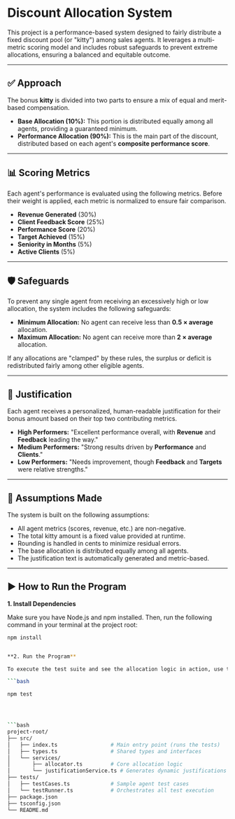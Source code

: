 # Discount Allocation System

This project is a performance-based system designed to fairly distribute a fixed discount pool (or "kitty") among sales agents. It leverages a multi-metric scoring model and includes robust safeguards to prevent extreme allocations, ensuring a balanced and equitable outcome.

***

## ✅ Approach

The bonus **kitty** is divided into two parts to ensure a mix of equal and merit-based compensation.

-   **Base Allocation (10%):** This portion is distributed equally among all agents, providing a guaranteed minimum.
-   **Performance Allocation (90%):** This is the main part of the discount, distributed based on each agent's **composite performance score**.

***

## 📊 Scoring Metrics

Each agent's performance is evaluated using the following metrics. Before their weight is applied, each metric is normalized to ensure fair comparison.

-   **Revenue Generated** (30%)
-   **Client Feedback Score** (25%)
-   **Performance Score** (20%)
-   **Target Achieved** (15%)
-   **Seniority in Months** (5%)
-   **Active Clients** (5%)

***

## 🛡️ Safeguards

To prevent any single agent from receiving an excessively high or low allocation, the system includes the following safeguards:

-   **Minimum Allocation:** No agent can receive less than **0.5 × average** allocation.
-   **Maximum Allocation:** No agent can receive more than **2 × average** allocation.

If any allocations are "clamped" by these rules, the surplus or deficit is redistributed fairly among other eligible agents.

***

## 📝 Justification

Each agent receives a personalized, human-readable justification for their bonus amount based on their top two contributing metrics.

-   **High Performers:** "Excellent performance overall, with **Revenue** and **Feedback** leading the way."
-   **Medium Performers:** "Strong results driven by **Performance** and **Clients**."
-   **Low Performers:** "Needs improvement, though **Feedback** and **Targets** were relative strengths."

***

## 📌 Assumptions Made

The system is built on the following assumptions:

-   All agent metrics (scores, revenue, etc.) are non-negative.
-   The total kitty amount is a fixed value provided at runtime.
-   Rounding is handled in cents to minimize residual errors.
-   The base allocation is distributed equally among all agents.
-   The justification text is automatically generated and metric-based.

***

## ▶️ How to Run the Program

**1. Install Dependencies**

Make sure you have Node.js and npm installed. Then, run the following command in your terminal at the project root:

```bash
npm install


**2. Run the Program**

To execute the test suite and see the allocation logic in action, use the following command:

```bash

npm test




```bash
project-root/
├── src/
│   ├── index.ts                 # Main entry point (runs the tests)
│   ├── types.ts                 # Shared types and interfaces
│   └── services/
│       ├── allocator.ts         # Core allocation logic
│       └── justificationService.ts # Generates dynamic justifications
├── tests/
│   ├── testCases.ts             # Sample agent test cases
│   └── testRunner.ts            # Orchestrates all test execution
├── package.json
├── tsconfig.json
└── README.md 



